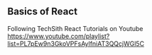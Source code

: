 ## Basics of React

Following TechSith React Tutorials on Youtube
https://www.youtube.com/playlist?list=PL7pEw9n3GkoVPFsAylfniAT3QQcjWGl5C